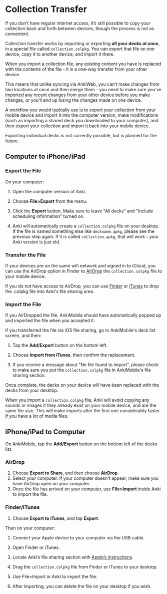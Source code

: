 # Collection Transfer

If you don’t have regular internet access, it’s still possible to copy
your collection back and forth between devices, though the process is
not as convenient.

Collection transfer works by importing or exporting **all your
decks at once**, in a special file called `collection.colpkg`.
You can export that file on one device, copy it to another device, and
import it there.

When you import a collection file, any existing content you have is
replaced with the contents of the file - it is a one-way transfer
from your other device.

This means that unlike syncing via AnkiWeb, you can’t make changes from
two locations at once and then merge them - you need to make sure you’ve
imported any recent changes from your other device before you make
changes, or you’ll end up losing the changes made on one device.

A workflow you would typically use is to export your collection
from your mobile device and import it into the computer version, make
modifications (such as importing a shared deck you downloaded to your
computer), and then export your collection and import it back into your
mobile device.

Exporting individual decks is not currently possible, but is planned
for the future.

## Computer to iPhone/iPad

### Export the File

On your computer:

1. Open the computer version of Anki.

2. Choose **File>Export** from the menu.

3. Click the **Export​** button. Make sure to leave "All decks"
   and "Include scheduling information" turned on.

4. Anki will automatically create a `collection.colpkg` file on
   your desktop. If the file is named something else like
   `deckname.apkg`, please see the previous step again. If it
   is called `collection.apkg`, that will work - your Anki version
   is just old.

### Transfer the File

If your devices are on the same wifi network and signed in to iCloud, you can
use the AirDrop option in Finder to
[AirDrop](https://support.apple.com/en-au/HT204144) the `collection.colpkg` file
to your mobile device.

If you do not have access to AirDrop, you can use
[Finder](https://support.apple.com/en-us/HT210598) or
[iTunes](http://support.apple.com/kb/HT4094) to drop the .colpkg file into
Anki's file sharing area.

### Import the File

If you AirDropped the file, AnkiMobile should have automatically
popped up and imported the file when you accepted it.

If you transferred the file via iOS file sharing, go to AnkiMobile's
deck list screen, and then:

1. Tap the **Add/Export** button on the bottom left.

2. Choose **Import from iTunes**, then confirm the replacement.

3. If you receive a message about "No file found to import", please
   check to make sure you put the `collection.colpkg` file in AnkiMobile's
   file sharing section.

Once complete, the decks on your device will have been replaced with the
decks from your desktop.

When you import a `collection.colpkg` file, Anki will avoid
copying any sounds or images if they already exist on your mobile
device, and are the same file size. This will make imports after the
first one considerably faster if you have a lot of media files.

## iPhone/iPad to Computer

On AnkiMobile, tap the **Add/Export** button on the bottom left of
the decks list.

### AirDrop

1. Choose **Export to Share**, and then choose **AirDrop**.
2. Select your computer. If your computer doesn't appear, make
   sure you have AirDrop open on your computer.
3. Once the file has arrived on your computer, use **File>Import**
   inside Anki to import the file.

### Finder/iTunes

1. Choose **Export to iTunes**, and tap **Export**.

Then on your computer:

1. Connect your Apple device to your computer via the USB cable.

2. Open Finder or iTunes.

3. Locate Anki’s file sharing section with [Apple’s instructions](http://support.apple.com/kb/HT4094).

4. Drag the `collection.colpkg` file from Finder or iTunes to your
   desktop.

5. Use File>Import in Anki to import the file.

6. After importing, you can delete the file on your desktop if you
   wish.
